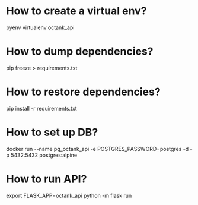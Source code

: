 # How to create a virtual env?

pyenv virtualenv octank_api

# How to dump dependencies?

pip freeze > requirements.txt

# How to restore dependencies?

pip install -r requirements.txt

# How to set up DB?

docker run --name pg_octank_api -e POSTGRES_PASSWORD=postgres -d -p 5432:5432 postgres:alpine

# How to run API?

export FLASK_APP=octank_api
python -m flask run
